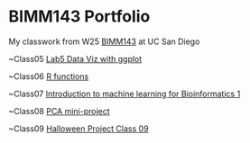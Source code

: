 # BIMM143 Portfolio
My classwork from W25 [BIMM143](https://bioboot.github.io/bimm143_W25/) at UC San Diego


~Class05 [Lab5 Data Viz with ggplot](https://raw.githubusercontent.com/sunglien/bimm143_github/refs/heads/main/Lab5/Lab5%20Data%20Viz%20with%20ggplot.qmd)

~Class06 [R functions](https://raw.githubusercontent.com/sunglien/bimm143_github/refs/heads/main/Class%206/HWClass6.qmd)

~Class07 [Introduction to machine learning for Bioinformatics 1](https://raw.githubusercontent.com/sunglien/bimm143_github/refs/heads/main/Class7%3AMachine%20Learning%201/Class7MachineLearning1.qmd)

~Class08 [PCA mini-project](https://raw.githubusercontent.com/sunglien/bimm143_github/refs/heads/main/Class8PCA%20mini%20project/Class%208%20PCA%20mini%20project.qmd)

~Class09 [Halloween Project Class 09](https://raw.githubusercontent.com/sunglien/bimm143_github/refs/heads/main/Class09/Halloween%20Project%20Class%2009.qmd)


